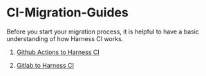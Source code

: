 #   CI-Migration-Guides

Before you start your migration process, it is helpful to have a basic understanding of how Harness CI works.

1.  [Github Actions to Harness CI](https://github.com/krishi0408/ci-migration-guides/tree/mig_git/GITHUB_ACTIONS_TO_HARNESS_CI) 

2. [Gitlab to Harness CI](https://github.com/harness-community/ci-migration-guides/tree/main/GITLAB_TO_HARNESS_CI)
